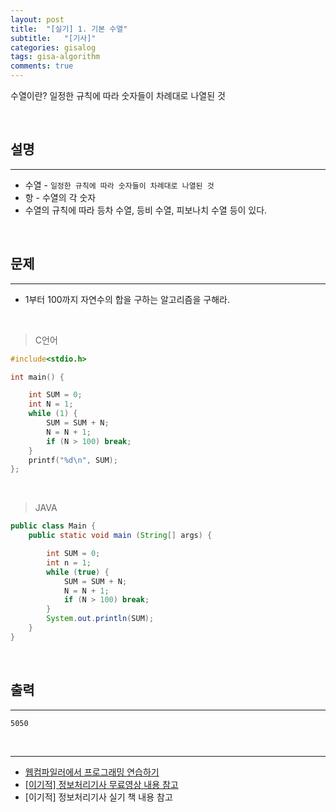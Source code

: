 ```yaml
---
layout: post
title:  "[실기] 1. 기본 수열"
subtitle:   "[기사]"
categories: gisalog
tags: gisa-algorithm
comments: true
---
```



수열이란? 일정한 규칙에 따라 숫자들이 차례대로 나열된 것

<br>


## 설명
---

- 수열 - `일정한 규칙에 따라 숫자들이 차례대로 나열된 것`
- 항 - 수열의 각 숫자
- 수열의 규칙에 따라 등차 수열, 등비 수열, 피보나치 수열 등이 있다.

<br>


## 문제
---

- 1부터 100까지 자연수의 합을 구하는 알고리즘을 구해라.

<br>

> C언어

```c
#include<stdio.h>

int main() {

	int SUM = 0;
	int N = 1;
	while (1) {
		SUM = SUM + N;
		N = N + 1;
		if (N > 100) break;
	}
	printf("%d\n", SUM);
};
```

<br>

> JAVA

```java
public class Main {
	public static void main (String[] args) {

		int SUM = 0;
		int n = 1;
		while (true) {
			SUM = SUM + N;
			N = N + 1;
			if (N > 100) break;
		}
		System.out.println(SUM);
	}
}
```

<br>


## 출력
---

```
5050
```

<br>

---
- [웹컴파일러에서 프로그래밍 연습하기](https://csacademy.com/workspace/)
- [[이기적] 정보처리기사 무료영상 내용 참고](https://www.youtube.com/watch?v=mCM5QNC3sZA&list=PL9GldHAGKAwWNwxxf0BBRnlq49lNKYBY4)
- [이기적] 정보처리기사 실기 책 내용 참고